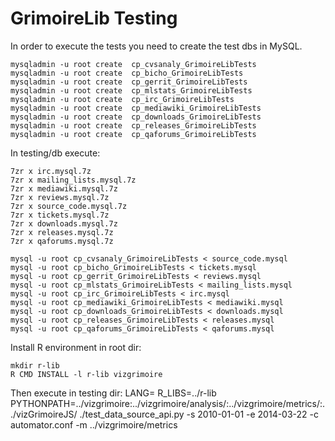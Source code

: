 # GrimoireLib Testing

In order to execute the tests you need to create the test dbs in MySQL.

    mysqladmin -u root create  cp_cvsanaly_GrimoireLibTests
    mysqladmin -u root create  cp_bicho_GrimoireLibTests
    mysqladmin -u root create  cp_gerrit_GrimoireLibTests
    mysqladmin -u root create  cp_mlstats_GrimoireLibTests
    mysqladmin -u root create  cp_irc_GrimoireLibTests
    mysqladmin -u root create  cp_mediawiki_GrimoireLibTests
    mysqladmin -u root create  cp_downloads_GrimoireLibTests
    mysqladmin -u root create  cp_releases_GrimoireLibTests
    mysqladmin -u root create  cp_qaforums_GrimoireLibTests

In testing/db execute:

    7zr x irc.mysql.7z
    7zr x mailing_lists.mysql.7z
    7zr x mediawiki.mysql.7z
    7zr x reviews.mysql.7z
    7zr x source_code.mysql.7z
    7zr x tickets.mysql.7z
    7zr x downloads.mysql.7z
    7zr x releases.mysql.7z
    7zr x qaforums.mysql.7z

    mysql -u root cp_cvsanaly_GrimoireLibTests < source_code.mysql
    mysql -u root cp_bicho_GrimoireLibTests < tickets.mysql
    mysql -u root cp_gerrit_GrimoireLibTests < reviews.mysql
    mysql -u root cp_mlstats_GrimoireLibTests < mailing_lists.mysql
    mysql -u root cp_irc_GrimoireLibTests < irc.mysql
    mysql -u root cp_mediawiki_GrimoireLibTests < mediawiki.mysql
    mysql -u root cp_downloads_GrimoireLibTests < downloads.mysql
    mysql -u root cp_releases_GrimoireLibTests < releases.mysql
    mysql -u root cp_qaforums_GrimoireLibTests < qaforums.mysql

Install R environment in root dir:

    mkdir r-lib
    R CMD INSTALL -l r-lib vizgrimoire

Then execute in testing dir:
    LANG= R_LIBS=../r-lib PYTHONPATH=../vizgrimoire:../vizgrimoire/analysis/:../vizgrimoire/metrics/:../vizGrimoireJS/ ./test_data_source_api.py -s 2010-01-01 -e 2014-03-22 -c automator.conf -m ../vizgrimoire/metrics
